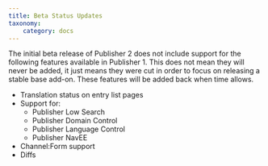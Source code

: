 ```yaml
---
title: Beta Status Updates
taxonomy:
    category: docs
---
```


The initial beta release of Publisher 2 does not include support for the following features available in Publisher 1. This does not mean they will never be added, it just means they were cut in order to focus on releasing a stable base add-on. These features will be added back when time allows.

- Translation status on entry list pages
- Support for:
    - Publisher Low Search
    - Publisher Domain Control
    - Publisher Language Control
    - Publisher NavEE
- Channel:Form support
- Diffs